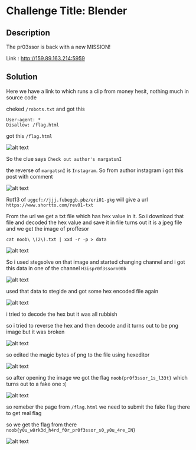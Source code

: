 # Challenge Title: Blender

## Description
The pr03ssor is back with a new MISSION!

Link : http://159.89.163.214:5959

## Solution

Here we have a link to which runs a clip from money hesit, nothing much in source code 

cheked `/robots.txt` and got this

```
User-agent: *
Disallow: /flag.html
```

got this  `/flag.html`

![alt text](https://github.com/karma9874/CTF-Writeups/blob/master/NoobCTF_0x1/Images/blender_robots.JPG)

So the clue says `Check out author's margatsnI`

the reverse of `margatsnI` is `Instagram`. So from author instagram i got this post with comment

![alt text](https://github.com/karma9874/CTF-Writeups/blob/master/NoobCTF_0x1/Images/dev_lead.JPG)

Rot13 of `uggcf://jjj.fubeggb.pbz/eri01-gkg` will give a url `https://www.shortto.com/rev01-txt`

From the url we get a txt file which has hex value in it. So i download that file and decoded the hex value and save it in file turns out it is a jpeg file and we get the image of proffesor 

`cat noob\ \(2\).txt | xxd -r -p > data `

![alt text](https://github.com/karma9874/CTF-Writeups/blob/master/NoobCTF_0x1/Images/prof.JPG)


So i used stegsolve on that image and started changing channel and i got this data in one of the channel `H3ispr0f3ssorn00b`

![alt text](https://github.com/karma9874/CTF-Writeups/blob/master/NoobCTF_0x1/Images/stegsolve.JPG)

used that data to stegide and got some hex encoded file again

![alt text](https://github.com/karma9874/CTF-Writeups/blob/master/NoobCTF_0x1/Images/steghide.JPG)

i tried to decode the hex but it was all rubbish

so i tried to reverse the hex and then decode and it turns out to be png image but it was broken

![alt text](https://github.com/karma9874/CTF-Writeups/blob/master/NoobCTF_0x1/Images/broken_iamge.JPG)

so edited the magic bytes of png to the file using hexeditor

![alt text](https://github.com/karma9874/CTF-Writeups/blob/master/NoobCTF_0x1/Images/magic_bytes.JPG)

so after opening the image we got the flag `noob{pr0f3ssor_1s_l33t}` which turns out to a fake one :(

![alt text](https://github.com/karma9874/CTF-Writeups/blob/master/NoobCTF_0x1/Images/fake_flag.JPG)

so remeber the page from `/flag.html` we need to submit the fake flag there to get real flag

so we get the flag from there `noob{y0u_w0rk3d_h4rd_f0r_pr0f3ssor_s0_y0u_4re_IN}`

![alt text](https://github.com/karma9874/CTF-Writeups/blob/master/NoobCTF_0x1/Images/flag.JPG)
